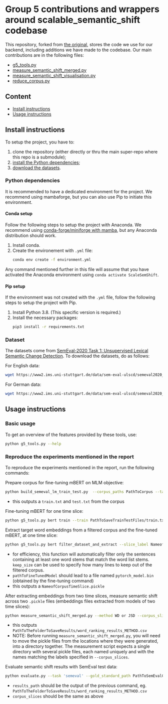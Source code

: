 # Group 5 contributions and wrappers around scalable_semantic_shift codebase

This repository, forked from [the original](https://github.com/matejMartinc/scalable_semantic_shift), stores the code we use for our backend, including additions we have made to the codebase. Our main contributions are in the following files:

* [g5_tools.py](./g5_tools.py)
* [measure_semantic_shift_merged.py](measure_semantic_shift_merged.py)
* [measure_semantic_shift_visualisation.py](measure_semantic_shift_visualisation.py)
* [reduce_corpus.py](reduce_corpus.py)


## Content
- [Install instructions](#install-instructions)
- [Usage instructions](#usage-instructions)

## Install instructions

To setup the project, you have to:
1. clone the repository (either directly or thru the main super-repo where this repo is a submodule);
2. [install the Python dependencies](#python-dependencies);
3. [download the datasets](#).

### Python dependencies
It is recommended to have a dedicated environment for the project.
We recommend using mambaforge, but you can also use Pip to initiate this environment. 

#### Conda setup
Follow the following steps to setup the project with Anaconda. 
We recommend using [conda-forge/miniforge with mamba](https://github.com/conda-forge/miniforge#mambaforge), but any Anaconda distribution should work.

1. Install conda.
2. Create the environement with `.yml` file:
    ```bash
    conda env create -f environment.yml
    ```

Any command mentioned further in this file will assume that you have activated the Anaconda environment using `conda activate ScaleSemShift`.

#### Pip setup
If the environment was not created with the ```.yml``` file, follow the following steps to setup the project with Pip.
1. Install Python 3.8. (This specific version is required.)
2. Install the necessary packages:
    ```bash
    pip3 install -r requirements.txt
    ```

### Dataset
The datasets come from [SemEval-2020 Task 1: Unsupervised Lexical Semantic Change Detection](https://www.ims.uni-stuttgart.de/en/research/resources/corpora/sem-eval-ulscd/). To download the datasets, do as follows:

For English data:
```bash
wget https://www2.ims.uni-stuttgart.de/data/sem-eval-ulscd/semeval2020_ulscd_eng.zip
```

For German data:
```bash
wget https://www2.ims.uni-stuttgart.de/data/sem-eval-ulscd/semeval2020_ulscd_ger.zip
```

## Usage instructions
### Basic usage
To get an overview of the features provided by these tools, use:
```bash
python g5_tools.py --help
```

### Reproduce the experiments mentioned in the report
To reproduce the experiments mentioned in the report, run the following commands:

Prepare corpus for fine-tuning mBERT on MLM objective:
```bash
python build_semeval_lm_train_test.py  --corpus_paths PathToCorpus --target_path PathToTargets --language language --lm_train_test_folder PathToSaveTrainTestFiles
```
- this outputs a ```train.txt``` and ```test.txt``` from the corpus

Fine-tuning mBERT for one time slice:
```bash
python g5_tools.py bert train --train PathToSaveTrainTestFiles/train.txt --out DirPathToTrainedModel --test PathToSaveTrainTestFiles/test.txt --epochs num --batch_size num
```

Extract target word embeddings from a filtered corpus and the fine-tuned mBERT, at one time slice: 
```bash
python g5_tools.py bert filter_dataset_and_extract --slice_label NameofCorpusTimeSlice --corpus_filepath PathToCorpusToBeQueried --pathToFineTunedModel PathToModel.bin  --wordlist_path PathToTargetWordList --keep_size NumberOfLinesToBeKeptInFilteredCorpus --lang CorpusLanguage
```
- for efficiency, this function will automatically filter only the sentences containing at least one word stems that match the word list stems. ```keep_size``` can be used to specify how many lines to keep out of the filtered corpus. 
- ```pathToFineTunedModel``` should lead to a file named ```pytorch_model.bin``` (obtained by the fine-tuning command)
- this outputs a ```NameofCorpusTimeSlice.pickle```


After extracting embeddings from two time slices, measure semantic shift across two ```.pickle``` files (embeddings files extracted from models of two time slices):
```bash
python measure_semantic_shift_merged.py --method WD or JSD --corpus_slices CorpusSliceNamesSeparatedBy ";" --results_dir_path PathToTheFolderToSaveResults --embeddings_path PathToPickleFiles 
```
- this outputs `PathToTheFolderToSaveResults/word_ranking_results_METHOD.csv`
- NOTE: Before running `measure_semantic_shift_merged.py`, you will need to move
  the pickle files from the locations where they were generated, into a
  directory together. The measurement script expects a single directory with
  several pickle files, each named uniquely and with the names matching the
  labels specified in `--corpus_slices`.

Evaluate semantic shift results with SemEval test data:
```bash
python evaluate.py --task 'semeval' --gold_standard_path PathToSemEvalGraded.txt --results_path PathToResultsFolder --corpus_slices CorpusSliceNamesSeparatedBy ";"
```
- ```results_path``` should be the output of the previous command, eg. `PathToTheFolderToSaveResults/word_ranking_results_METHOD.csv`
- ```corpus_slices``` should be the same as above


